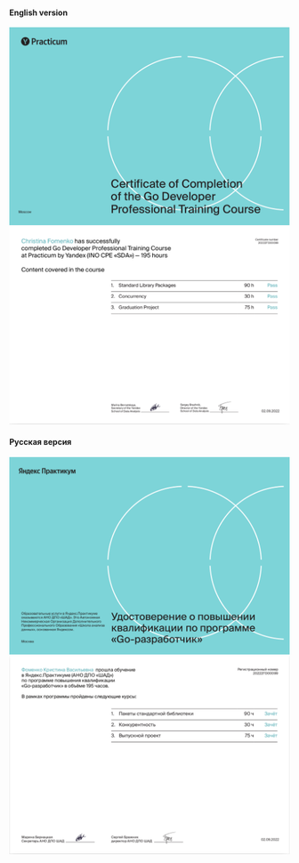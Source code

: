 #### English version
![](images/eng-ya-certificate.png)
![](images/eng-ya-certificate2.png)
#### Русская версия
![](images/rus-ya-certificate.png)
![](images/rus-ya-certificate2.png)